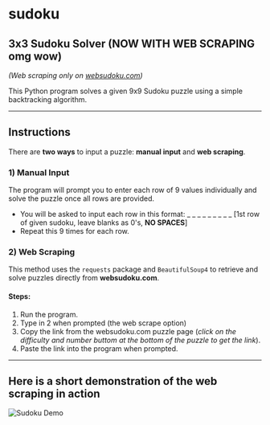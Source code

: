 # sudoku

## **3x3 Sudoku Solver (NOW WITH WEB SCRAPING omg wow)**  
*(Web scraping only on [websudoku.com](https://websudoku.com))*  

This Python program solves a given 9x9 Sudoku puzzle using a simple backtracking algorithm.  

---

## **Instructions**  
There are **two ways** to input a puzzle: **manual input** and **web scraping**.  

### **1) Manual Input**  
The program will prompt you to enter each row of 9 values individually and solve the puzzle once all rows are provided.  

- You will be asked to input each row in this format:
  _ _ _ _ _ _ _ _ _ [1st row of given sudoku, leave blanks as 0's, **NO SPACES**]
- Repeat this 9 times for each row.  

### **2) Web Scraping**  
This method uses the `requests` package and `BeautifulSoup4` to retrieve and solve puzzles directly from **websudoku.com**.  

#### **Steps:**  
1. Run the program.  
2. Type in 2 when prompted (the web scrape option)
3. Copy the link from the websudoku.com puzzle page (*click on the difficulty and number buttom at the bottom of the puzzle to get the link*).  
4. Paste the link into the program when prompted.

---

## **Here is a short demonstration of the web scraping in action**  
![Sudoku Demo](https://github.com/user-attachments/assets/b042cb91-c611-431f-9fdf-4f35937d3347)  

